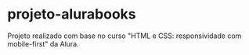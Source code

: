 # projeto-alurabooks
 Projeto realizado com base no curso "HTML e CSS: responsividade com mobile-first" da Alura.
